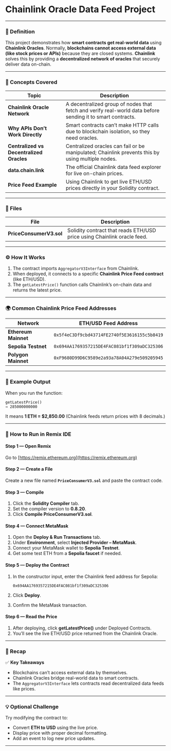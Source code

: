 # Chainlink Oracle Data Feed Project

---

### 📖 Definition

This project demonstrates how **smart contracts get real-world data** using **Chainlink Oracles**.
Normally, **blockchains cannot access external data (like stock prices or APIs)** because they are closed systems.
**Chainlink** solves this by providing a **decentralized network of oracles** that securely deliver data on-chain.

---

### 🧠 Concepts Covered

| Topic                                    | Description                                                                                                |
| ---------------------------------------- | ---------------------------------------------------------------------------------------------------------- |
| **Chainlink Oracle Network**             | A decentralized group of nodes that fetch and verify real-world data before sending it to smart contracts. |
| **Why APIs Don’t Work Directly**         | Smart contracts can’t make HTTP calls due to blockchain isolation, so they need oracles.                   |
| **Centralized vs Decentralized Oracles** | Centralized oracles can fail or be manipulated; Chainlink prevents this by using multiple nodes.           |
| **data.chain.link**                      | The official Chainlink data feed explorer for live on-chain prices.                                        |
| **Price Feed Example**                   | Using Chainlink to get live ETH/USD prices directly in your Solidity contract.                             |

---

### 📂 Files

| File                    | Description                                                             |
| ----------------------- | ----------------------------------------------------------------------- |
| **PriceConsumerV3.sol** | Solidity contract that reads ETH/USD price using Chainlink oracle feed. |

---

### ⚙️ How It Works

1. The contract imports `AggregatorV3Interface` from Chainlink.
2. When deployed, it connects to a specific **Chainlink Price Feed contract** (like ETH/USD).
3. The `getLatestPrice()` function calls Chainlink’s on-chain data and returns the latest price.

---

### 🌍 Common Chainlink Price Feed Addresses

| Network              | ETH/USD Feed Address                         |
| -------------------- | -------------------------------------------- |
| **Ethereum Mainnet** | `0x5f4eC3Df9cbd43714FE2740f5E3616155c5b8419` |
| **Sepolia Testnet**  | `0x694AA1769357215DE4FAC081bf1f309aDC325306` |
| **Polygon Mainnet**  | `0xF9680D99D6C9589e2a93a78A04A279e509205945` |

---

### 🧩 Example Output

When you run the function:

```
getLatestPrice()
→ 285000000000
```

It means **1 ETH = $2,850.00**
(Chainlink feeds return prices with 8 decimals.)

---

### 🧰 How to Run in Remix IDE

#### Step 1 — Open Remix

Go to [https://remix.ethereum.org](https://remix.ethereum.org)

#### Step 2 — Create a File

Create a new file named **`PriceConsumerV3.sol`** and paste the contract code.

#### Step 3 — Compile

1. Click the **Solidity Compiler** tab.
2. Set the compiler version to **0.8.20**.
3. Click **Compile PriceConsumerV3.sol**.

#### Step 4 — Connect MetaMask

1. Open the **Deploy & Run Transactions** tab.
2. Under **Environment**, select **Injected Provider – MetaMask**.
3. Connect your MetaMask wallet to **Sepolia Testnet**.
4. Get some test ETH from a **Sepolia faucet** if needed.

#### Step 5 — Deploy the Contract

1. In the constructor input, enter the Chainlink feed address for Sepolia:

   ```
   0x694AA1769357215DE4FAC081bf1f309aDC325306
   ```
2. Click **Deploy**.
3. Confirm the MetaMask transaction.

#### Step 6 — Read the Price

1. After deploying, click **getLatestPrice()** under Deployed Contracts.
2. You’ll see the live ETH/USD price returned from the Chainlink Oracle.

---

### 📝 Recap

✅ **Key Takeaways**

* Blockchains can’t access external data by themselves.
* Chainlink Oracles bridge real-world data to smart contracts.
* The `AggregatorV3Interface` lets contracts read decentralized data feeds like prices.

---

### 💡 Optional Challenge

Try modifying the contract to:

* Convert **ETH to USD** using the live price.
* Display price with proper decimal formatting.
* Add an event to log new price updates.

---